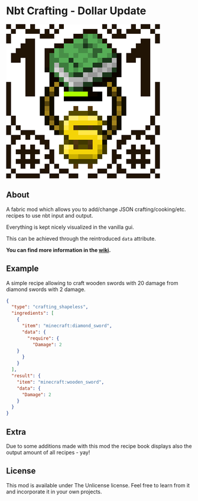 # Nbt Crafting - Dollar Update

![logo](images/logo_dollar_big.png?raw=true)

## About
A fabric mod which allows you to add/change JSON crafting/cooking/etc. recipes to use nbt input and output.

Everything is kept nicely visualized in the vanilla gui.

This can be achieved through the reintroduced `data` attribute. 

**You can find more information in the [wiki](https://github.com/Siphalor/nbt-crafting/wiki).**

## Example
A simple recipe allowing to craft wooden swords with 20 damage from diamond swords with 2 damage.

```json
{
  "type": "crafting_shapeless",
  "ingredients": [
    {
      "item": "minecraft:diamond_sword",
      "data": {
      	"require": {
          "Damage": 2
	}
      }
    }
  ],
  "result": {
    "item": "minecraft:wooden_sword",
    "data": {
      "Damage": 2
    }
  }
}
```

## Extra
Due to some additions made with this mod the recipe book displays also the output amount of all recipes - yay!

## License

This mod is available under The Unlicense license. Feel free to learn from it and incorporate it in your own projects.
